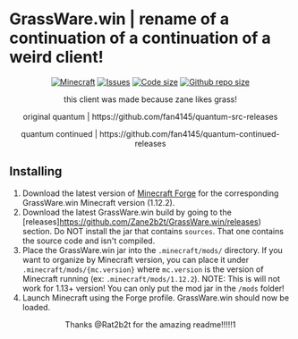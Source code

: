 # GrassWare.win | rename of a continuation of a continuation of a weird client!

<p align="center">
  <a href="https://github.com/Zane2b2t/quantum-Continued-Plus"><img src="https://img.shields.io/badge/Minecraft Version-1.12.2-brightgreen.svg" alt="Minecraft"/></a>
  <a href="https://github.com/Zane2b2t/quantum-Continued-Plus/issues"><img src="https://img.shields.io/github/issues/Rat2b2t/quantum-Continued-Plus" alt="Issues"/></a>
  <a href="https://github.com/Zane2b2t/quantum-Continued-Plus"><img src="https://img.shields.io/github/languages/code-size/Zane2b2t/quantum-Continued-Plus" alt="Code size"/></a>
  <a href="https://github.com/Zane2b2t/quantum-Continued-Plus"><img src="https://img.shields.io/github/repo-size/Zane2b2t/quantum-Continued-Plus" alt="Github repo size"/></a>
</p>

<p align="center">
this client was made because zane likes grass!
</p>

<p align="center">
original quantum | https://github.com/fan4145/quantum-src-releases
</p>

<p align="center">
quantum continued | https://github.com/fan4145/quantum-continued-releases
</p>

## Installing

1. Download the latest version of [Minecraft Forge](https://maven.minecraftforge.net/net/minecraftforge/forge/1.12.2-14.23.5.2860/forge-1.12.2-14.23.5.2860-installer.jar) for the corresponding 
GrassWare.win Minecraft version (1.12.2).
2. Download the latest GrassWare.win build by going to the [releases]https://github.com/Zane2b2t/GrassWare.win/releases) section.
Do NOT install the jar that contains `sources`. That one contains the source code and isn't compiled.
3. Place the GrassWare.win jar into the `.minecraft/mods/` directory. If you want to organize by Minecraft version, 
you can place it under `.minecraft/mods/{mc.version}` where `mc.version` is 
the version of Minecraft running (ex: `.minecraft/mods/1.12.2`). NOTE: This is will not work for 1.13+ version! You can
only put the mod jar in the `/mods` folder!
4. Launch Minecraft using the Forge profile. GrassWare.win should now be loaded.

<p align="center">
Thanks @Rat2b2t for the amazing readme!!!!!1
</p>
